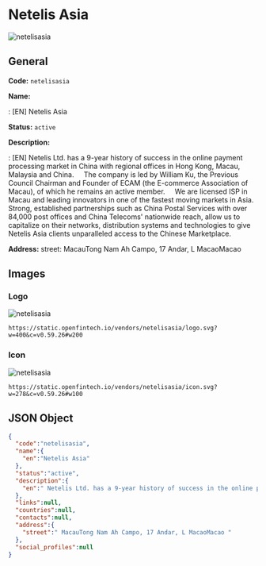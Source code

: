 
# Netelis Asia 
![netelisasia](https://static.openfintech.io/vendors/netelisasia/logo.svg?w=400&c=v0.59.26#w200)  

## General 
 
**Code:** `netelisasia` 
 
**Name:** 
 
:	[EN] Netelis Asia 
 
**Status:** `active` 
 
**Description:** 
 
: [EN]  Netelis Ltd. has a 9-year history of success in the online payment processing market in China with regional offices in Hong Kong, Macau, Malaysia and China.     The company is led by William Ku, the Previous Council Chairman and Founder of ECAM (the E-commerce Association of Macau), of which he remains an active member.     We are licensed ISP in Macau and leading innovators in one of the fastest moving markets in Asia. Strong, established partnerships such as China Postal Services with over 84,000 post offices and China Telecoms' nationwide reach, allow us to capitalize on their networks, distribution systems and technologies to give Netelis Asia clients unparalleled access to the Chinese Marketplace.   
 
**Address:** 
street:  MacauTong Nam Ah Campo, 17 Andar, L MacaoMacao  

## Images 

### Logo 
 
![netelisasia](https://static.openfintech.io/vendors/netelisasia/logo.svg?w=400&c=v0.59.26#w200)  

```
https://static.openfintech.io/vendors/netelisasia/logo.svg?w=400&c=v0.59.26#w200
```  

### Icon 
 
![netelisasia](https://static.openfintech.io/vendors/netelisasia/icon.svg?w=278&c=v0.59.26#w100)  

```
https://static.openfintech.io/vendors/netelisasia/icon.svg?w=278&c=v0.59.26#w100
```  

## JSON Object 

```json
{
  "code":"netelisasia",
  "name":{
    "en":"Netelis Asia"
  },
  "status":"active",
  "description":{
    "en":" Netelis Ltd. has a 9-year history of success in the online payment processing market in China with regional offices in Hong Kong, Macau, Malaysia and China.\u00a0\u00a0 \u00a0 The company is led by William Ku, the Previous Council Chairman and Founder of ECAM (the E-commerce Association of Macau), of which he remains an active member.\u00a0\u00a0 \u00a0 We are licensed ISP in Macau and leading innovators in one of the fastest moving markets in Asia. Strong, established partnerships such as China Postal Services with over 84,000 post offices and China Telecoms' nationwide reach, allow us to capitalize on their networks, distribution systems and technologies to give Netelis Asia clients unparalleled access to the Chinese Marketplace.\u00a0 "
  },
  "links":null,
  "countries":null,
  "contacts":null,
  "address":{
    "street":" MacauTong Nam Ah Campo, 17 Andar, L MacaoMacao "
  },
  "social_profiles":null
}
```  
